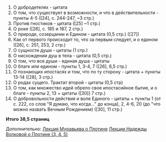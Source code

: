 1. О добродетелях - цитата
2. О том, что существует в возможности, и что в действительности - пункты 4-5 ([24], с. 244-247, ~3 стр.)
3. Против гностиков - цитата ([25] ~1 стр.)
4. О роке ([26], c. 185 и 187, 2 стр.)
5. О природе, созерцании и Едином - цитата (0,5 стр.) ([27])
6. Как от первого происходит то, что за первым следует, и о едином ([26], c. 251, 253, 2 стр.)
7. О сущности души - цитаты (1 стр.)
8. О нисхождении душ в тела - цитата (0,5 стр.)
9. О том, что все души - единая душа - цитаты 
10. О благе или едином - пункты 1, 3-4, 7 ([26], 6,5 стр.)
11. О познающих ипостасях и том, что по ту сторону - цитата + пункты 13-14 ([28], 3 стр.)
12. О родах сущего. Трактат второй - цитаты (0,5 стр)
13. О том, как множество идей обрело свое ипостасийное бытие, и о благе - пункты 2, 13 + цитаты ([30]] 7 стр.)
14. О добровольности действия и воле Единого - цитаты + пункты 1 (от с. 222, со слов "Я думаю, что когда..." до конца), 2, 4-6, 20 (до "что можно назвать Вечным Рождением) ([30], 11 стр.)

**Итого 38,5 страниц**

Дополнительно:
[Лекция Муравьева о Плотине](https://www.youtube.com/watch?v=IYDvB2TP-TU)
[Лекции Надежды Волковой о Плотине (3, 4, 5)](https://www.youtube.com/watch?v=OdC5c_8s2GU&list=PLc8tpjQzInaKlLAsXNSmJ2fOxM5acvIht&index=3)
